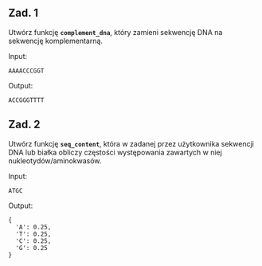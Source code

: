 ## Zad. 1
Utwórz funkcję **`complement_dna`**, który zamieni sekwencję DNA na sekwencję komplementarną.

Input:
```
AAAACCCGGT
```
Output:
```
ACCGGGTTTT
```


## Zad. 2
Utwórz funkcję **`seq_content`**, która w zadanej przez użytkownika sekwencji DNA lub białka obliczy częstości występowania zawartych w niej nukleotydów/aminokwasów.

Input:
```
ATGC
```
Output:
```
{
  'A': 0.25,
  'T': 0.25,
  'C': 0.25,
  'G': 0.25
}
```


